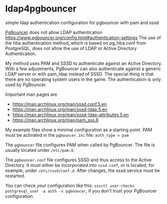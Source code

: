 # ldap4pgbouncer
simple ldap authentication configuration for pgbouncer with pam and sssd

[PgBouncer](https://www.pgbouncer.org/) does not allow LDAP authentication https://www.pgbouncer.org/config.html#authentication-settings The use of the hba authentication method, which is based on pg_hba.conf from PostgreSQL, does not allow the use of LDAP or Active Directory Authentication.

My method uses PAM and SSSD to authenticate against an Active Directory. With a few adjustments, PgBouncer can also authenticate against a generic LDAP server or with pam_ldap instead of SSSD. The special thing is that there are no operating system users in the game. The authentication is only used by PgBouncer.

Important man pages are
* https://man.archlinux.org/man/sssd.conf.5.en
* https://man.archlinux.org/man/sssd-ldap.5.en
* https://man.archlinux.org/man/sssd-ldap-attributes.5.en
* https://man.archlinux.org/man/pam_sss.8

My example files show a minimal configuration as a starting point. PAM must be activated in the ```pgbouncer.ini``` file: ```auth_type = pam```

The ```pgbouncer``` file configures PAM when called by PgBouncer. The file is usually located under ```/etc/pam.d```.

The ```pgbouncer.conf``` file configures SSSD and thus access to the Active Directory. It must either be incorporated into ```sssd.conf```, or is located, for example, under ```/etc/sssd/conf.d```. After changes, the sssd.service must be restarted.

You can check your configuration like this: ```sssctl user-checks postgresql_user -a auth -s pgbouncer```, if you don't trust your PgBouncer configuration.
